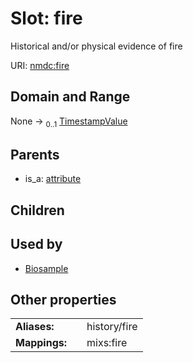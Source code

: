 
# Slot: fire


Historical and/or physical evidence of fire

URI: [nmdc:fire](https://microbiomedata/meta/fire)


## Domain and Range

None &#8594;  <sub>0..1</sub> [TimestampValue](TimestampValue.md)

## Parents

 *  is_a: [attribute](attribute.md)

## Children


## Used by

 * [Biosample](Biosample.md)

## Other properties

|  |  |  |
| --- | --- | --- |
| **Aliases:** | | history/fire |
| **Mappings:** | | mixs:fire |

